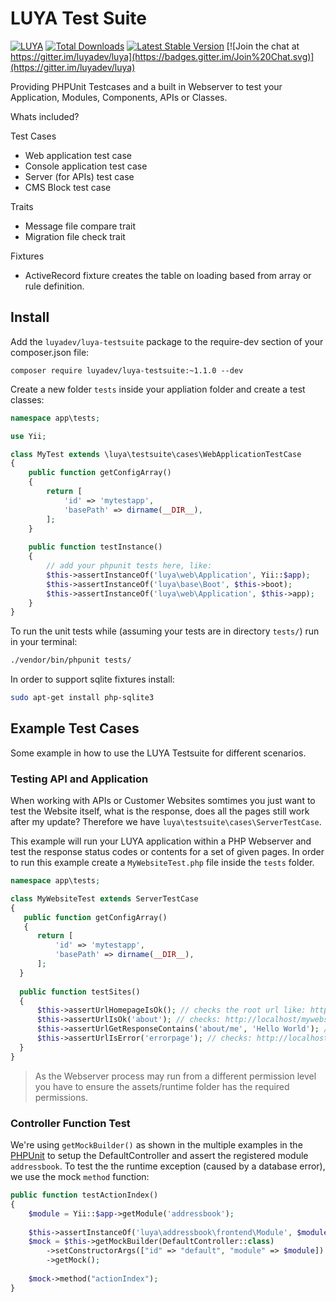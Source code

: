 # LUYA Test Suite

[![LUYA](https://img.shields.io/badge/Powered%20by-LUYA-brightgreen.svg)](https://luya.io)
[![Total Downloads](https://poser.pugx.org/luyadev/luya-testsuite/downloads)](https://packagist.org/packages/luyadev/luya-testsuite)
[![Latest Stable Version](https://poser.pugx.org/luyadev/luya-testsuite/v/stable)](https://packagist.org/packages/luyadev/luya-testsuite)
[![Join the chat at https://gitter.im/luyadev/luya](https://badges.gitter.im/Join%20Chat.svg)](https://gitter.im/luyadev/luya)

Providing PHPUnit Testcases and a built in Webserver to test your Application, Modules, Components, APIs or Classes.

Whats included?

Test Cases
+ Web application test case
+ Console application test case
+ Server (for APIs) test case
+ CMS Block test case

Traits
+ Message file compare trait
+ Migration file check trait

Fixtures
+ ActiveRecord fixture creates the table on loading based from array or rule definition.

## Install

Add the `luyadev/luya-testsuite` package to the require-dev section of your composer.json file:

```
composer require luyadev/luya-testsuite:~1.1.0 --dev
```

Create a new folder `tests` inside your appliation folder and create a test classes:

```php
namespace app\tests;

use Yii;

class MyTest extends \luya\testsuite\cases\WebApplicationTestCase
{
    public function getConfigArray()
    {
        return [
            'id' => 'mytestapp',
            'basePath' => dirname(__DIR__),
        ];
    }
    
    public function testInstance()
    {
        // add your phpunit tests here, like:
        $this->assertInstanceOf('luya\web\Application', Yii::$app);
        $this->assertInstanceOf('luya\base\Boot', $this->boot);
        $this->assertInstanceOf('luya\web\Application', $this->app);
    }
}
```

To run the unit tests while (assuming your tests are in directory `tests/`) run in your terminal:

```sh
./vendor/bin/phpunit tests/
```

In order to support sqlite fixtures install:

```sh
sudo apt-get install php-sqlite3 
```

## Example Test Cases

Some example in how to use the LUYA Testsuite for different scenarios.

### Testing API and Application

When working with APIs or Customer Websites somtimes you just want to test the Website itself, what is the response, does all the pages still work after my update? Therefore we have `luya\testsuite\cases\ServerTestCase`.

This example will run your LUYA application within a PHP Webserver and test the response status codes or contents for a set of given pages. In order to run this example create a `MyWebsiteTest.php` file inside the `tests` folder.

```php
namespace app\tests;

class MyWebsiteTest extends ServerTestCase
{
   public function getConfigArray()
   {
      return [
          'id' => 'mytestapp',
          'basePath' => dirname(__DIR__),
      ];
  }
  
  public function testSites()
  {
      $this->assertUrlHomepageIsOk(); // checks the root url like: http://localhost/mywebsite.com
      $this->assertUrlIsOk('about'); // checks: http://localhost/mywebsite.com/about
      $this->assertUrlGetResponseContains('about/me', 'Hello World'); // checks: http://localhost/mywebsite.com/about/me
      $this->assertUrlIsError('errorpage'); // checks: http://localhost/mywebsite.com/errorpage
  }
}
```

> As the Webserver process may run from a different permission level you have to ensure the assets/runtime folder has the required permissions.

### Controller Function Test

We're using `getMockBuilder()` as shown in the multiple examples in the [PHPUnit](https://phpunit.de/manual/current/en/test-doubles.html) to setup the DefaultController and assert the registered module `addressbook`. To test the the runtime exception (caused by a database error), we use the mock `method` function:

```php
public function testActionIndex()
{
    $module = Yii::$app->getModule('addressbook');
    
    $this->assertInstanceOf('luya\addressbook\frontend\Module', $module);
    $mock = $this->getMockBuilder(DefaultController::class)
        ->setConstructorArgs(["id" => "default", "module" => $module])
        ->getMock();
        
    $mock->method("actionIndex");
}
```

